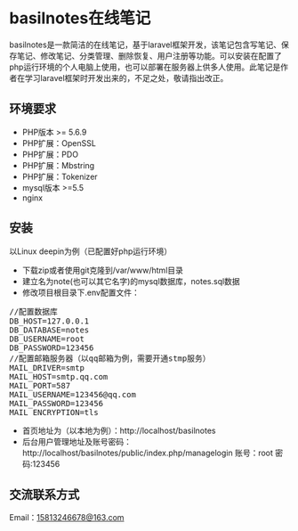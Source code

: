 # basilnotes在线笔记



basilnotes是一款简洁的在线笔记，基于laravel框架开发，该笔记包含写笔记、保存笔记、修改笔记、分类管理、删除恢复、用户注册等功能。可以安装在配置了php运行环境的个人电脑上使用，也可以部署在服务器上供多人使用。此笔记是作者在学习laravel框架时开发出来的，不足之处，敬请指出改正。


## 环境要求
+ PHP版本 >= 5.6.9
+ PHP扩展：OpenSSL
+ PHP扩展：PDO
+ PHP扩展：Mbstring
+ PHP扩展：Tokenizer
+ mysql版本 >=5.5
+ nginx
## 安装
以Linux deepin为例（已配置好php运行环境）
+ 下载zip或者使用git克隆到/var/www/html目录
+ 建立名为note(也可以其它名字)的mysql数据库，notes.sql数据
+ 修改项目根目录下.env配置文件：
<pre>
//配置数据库
DB_HOST=127.0.0.1
DB_DATABASE=notes
DB_USERNAME=root
DB_PASSWORD=123456
//配置邮箱服务器（以qq邮箱为例，需要开通stmp服务）
MAIL_DRIVER=smtp
MAIL_HOST=smtp.qq.com
MAIL_PORT=587
MAIL_USERNAME=123456@qq.com
MAIL_PASSWORD=123456
MAIL_ENCRYPTION=tls
</pre>
+ 首页地址为（以本地为例）：http://localhost/basilnotes
+ 后台用户管理地址及账号密码：http://localhost/basilnotes/public/index.php/managelogin 账号：root 密码:123456

## 交流联系方式

Email：15813246678@163.com
